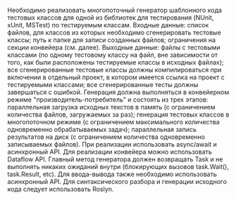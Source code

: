 Необходимо реализовать многопоточный генератор шаблонного кода тестовых классов для одной из библиотек для тестирования (NUnit, xUnit, MSTest) по тестируемым классам.
Входные данные: 
список файлов, для классов из которых необходимо сгенерировать тестовые классы;
путь к папке для записи созданных файлов;
ограничения на секции конвейера  (см. далее).
Выходные данные:
файлы с тестовыми классами (по одному тестовому классу на файл, вне зависимости от того, как были расположены тестируемые классы в исходных файлах);
все сгенерированные тестовые классы должны компилироваться при включении в отдельный проект, в котором имеется ссылка на проект с тестируемыми классами;
все сгенерированные тесты должны завершаться с ошибкой.
Генерация должна выполняться в конвейерном режиме "производитель-потребитель" и состоять из трех этапов: 
параллельная загрузка исходных текстов в память (с ограничением количества файлов, загружаемых за раз);
генерация тестовых классов в многопоточном режиме (с ограничением максимального количества одновременно обрабатываемых задач); 
параллельная запись результатов на диск (с ограничением количества одновременно записываемых файлов).
При реализации использовать async/await и асинхронный API. Для реализации конвейера можно использовать Dataflow API.
Главный метод генератора должен возвращать Task и не выполнять никаких ожиданий внутри (блокирующих вызовов task.Wait(), task.Result, etc). Для ввода-вывода также необходимо использовать асинхронный API.
Для синтаксического разбора и генерации исходного кода следует использовать Roslyn.
